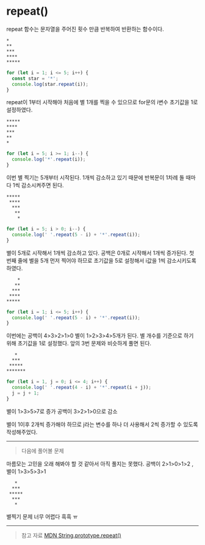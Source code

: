 # repeat()

repeat 함수는 문자열을 주어진 횟수 만큼 반복하여 반환하는 함수이다.

```
*
**
***
****
*****
```

```js
for (let i = 1; i <= 5; i++) {
  const star = '*';
  console.log(star.repeat(i));
}
```

repeat이 1부터 시작해야 처음에 별 1개를 찍을 수 있으므로
for문의 i변수 초기값을 1로 설정하였다.

```
*****
****
***
**
*
```

```js
for (let i = 5; i >= 1; i--) {
  console.log('*'.repeat(i));
}
```

이번 별 찍기는 5개부터 시작된다. 1개씩 감소하고 있기 때문에 반복문이 1차례 돌 때마다 1씩 감소시켜주면 된다.

```
*****
 ****
  ***
   **
    *
```

```js
for (let i = 5; i > 0; i--) {
  console.log(' '.repeat(5 - i) + '*'.repeat(i));
}
```

별이 5개로 시작해서 1개씩 감소하고 있다.
공백은 0개로 시작해서 1개씩 증가된다.
첫번째 줄에 별을 5개 먼저 찍어야 하므로 초기값을 5로 설정해서 i값을 1씩 감소시키도록 하였다.

```
    *
   **
  ***
 ****
*****

```

```js
for (let i = 1; i <= 5; i++) {
  console.log(' '.repeat(5 - i) + '*'.repeat(i));
}
```

이번에는 공백이 4>3>2>1>0
별이 1>2>3>4>5개가 된다.
별 개수를 기준으로 하기 위해 초기값을 1로 설정했다.
앞의 3번 문제와 비슷하게 풀면 된다.

```
   *
  ***
 *****
*******
```

```js
for (let i = 1, j = 0; i <= 4; i++) {
  console.log(' '.repeat(4 - i) + '*'.repeat(i + j));
  j = j + 1;
}
```

별이 1>3>5>7로 증가
공백이 3>2>1>0으로 감소

별이 1이후 2개씩 증가해야 하므로 j라는 변수를 하나 더 사용해서 2씩 증가할 수 있도록 작성해주었다.

---

> 다음에 풀어볼 문제

마름모는 고민을 오래 해봐야 할 것 같아서 아직 풀지는 못했다.
공백이 2>1>0>1>2 , 별이 1>3>5>3>1

```
   *
  ***
 *****
  ***
   *
```

별찍기 문제 너무 어렵다 흑흑 ㅠ

---

> 참고 자료
> [MDN String.prototype.repeat()](https://developer.mozilla.org/ko/docs/Web/JavaScript/Reference/Global_Objects/String/repeat)
